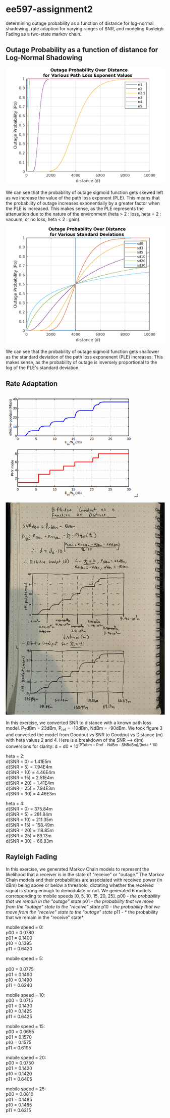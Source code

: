 # ee597-assignment2
determining outage probability as a function of distance for log-normal shadowing, rate adaption for varying ranges of SNR, and modeling Rayleigh Fading as a two-state markov chain.


## Outage Probability as a function of distance for Log-Normal Shadowing 
![*Figure 1: Probability of Outage for Various Path Loss Exponent Values*](p1_pathLossExp.png)

We can see that the probability of outage sigmoid function gets skewed left as we increase the value of the path loss exponent (PLE). This means that the probability of outage increases exponentially by a greater factor when the PLE is increased. This makes sense, as the PLE represents the attenuation due to the nature of the environment (heta > 2 : loss, heta = 2 : vacuum, or no loss, heta < 2 : gain).

![*Figure 2: Probability of Outage for Various Standard Deviations (as applied to the Path Loss Exponent)*](p1_sd.png)

We can see that the probability of outage sigmoid function gets shallower as the standard deviation of the path loss exponenent (PLE) increases. This makes sense, as the probability of outage is inversely proportional to the log of the PLE's standard deviation.

## Rate Adaptation
![*Figure 3: Effective Goodput (Mbps) as a function of SNR*](eff_goodput_vs_snr.png)

![*Figure 4: Effective Goodput (Mbps) as a function of Distance (m)*](eff_goodput_vs_d.png)

In this exercise, we converted SNR to distance with a known path loss model. P<sub>T</sub>dBm = 23dBm, P<sub>ref</sub> = -10dBm, NdBm = -90dBm. We took figure 3 and converted the model from Goodput vs SNR to Goodput vs Distance (m) with heta values 2 and 4.
Here is a breakdown of the SNR --> d(m) conversions for clarity:
d = d0 * 10<sup>(PTdbm + Pref - NdBm - SNRdBm)/(heta * 10)</sup>

heta = 2:<br>
d(SNR = 0)  = 1.41E5m<br>
d(SNR = 5)  = 7.94E4m<br>
d(SNR = 10) = 4.46E4m<br>
d(SNR = 15) = 2.51E4m<br>
d(SNR = 20) = 1.41E4m<br>
d(SNR = 25) = 7.94E3m<br>
d(SNR = 30) = 4.46E3m<br>

heta = 4:<br>
d(SNR = 0)  = 375.84m<br>
d(SNR = 5)  = 281.84m<br>
d(SNR = 10) = 211.35m<br>
d(SNR = 15) = 158.49m<br>
d(SNR = 20) = 118.85m<br>
d(SNR = 25) = 89.13m<br>
d(SNR = 30) = 66.83m<br>

## Rayleigh Fading
In this exercise, we generated Markov Chain models to represent the likelihood that a receiver is in the state of "receive" or "outage." The Markov Chain models and their probabilities are associated with received power (in dBm) being above or below a threshold, dictating whether the received signal is strong enough to demodulate or not. We generated 6 models corresponding to mobile speeds [0, 5, 10, 15, 20, 25]. 
p00 - *the probability that we remain in the "outage" state*
p01 - *the probability that we move from the "outage" state to the "receive" state*
p10 - *the probability that we move from the "receive" state to the "outage" state*
p11 - * the probability that we remain in the "receive" state*

mobile speed = 0:<br>
p00 = 0.0780<br>
p01 = 0.1400<br>
p10 = 0.1395<br>
p11 = 0.6420<br>

mobile speed = 5:<br>  
p00 = 0.0775<br>
p01 = 0.1490<br>
p10 = 0.1490<br>
p11 = 0.6240<br>

mobile speed = 10:<br>
p00 = 0.0715<br>
p01 = 0.1430<br>
p10 = 0.1425<br>
p11 = 0.6425<br>

mobile speed = 15:<br>
p00 = 0.0655<br>
p01 = 0.1570<br>
p10 = 0.1575<br>
p11 = 0.6195<br>

mobile speed = 20:<br>
p00 = 0.0750<br>
p01 = 0.1420<br>
p10 = 0.1420<br>
p11 = 0.6405<br>

mobile speed = 25:<br>
p00 = 0.0810<br>
p01 = 0.1485<br>
p10 = 0.1485<br>
p11 = 0.6215<br>

